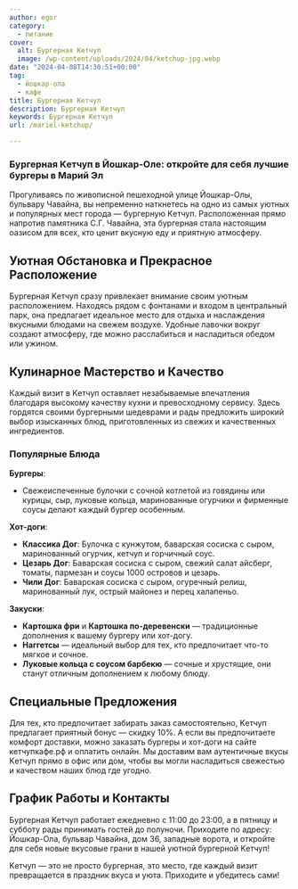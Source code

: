 ```yaml
---
author: egor
category:
  - питание
cover:
  alt: Бургерная Kетчуп
  image: /wp-content/uploads/2024/04/ketchup-jpg.webp
date: "2024-04-08T14:30:51+00:00"
tag:
  - йошкар-ола
  - кафе
title: Бургерная Kетчуп
description: Бургерная Kетчуп
keywords: Бургерная Kетчуп
url: /mariel-ketchup/

---
```

### Бургерная Kетчуп в Йошкар-Оле: откройте для себя лучшие бургеры в Марий Эл

Прогуливаясь по живописной пешеходной улице Йошкар-Олы, бульвару Чавайна, вы непременно наткнетесь на одно из самых уютных и популярных мест города — бургерную Kетчуп. Расположенная прямо напротив памятника С.Г. Чавайна, эта бургерная стала настоящим оазисом для всех, кто ценит вкусную еду и приятную атмосферу.

## Уютная Обстановка и Прекрасное Расположение

Бургерная Kетчуп сразу привлекает внимание своим уютным расположением. Находясь рядом с фонтанами и входом в центральный парк, она предлагает идеальное место для отдыха и наслаждения вкусными блюдами на свежем воздухе. Удобные лавочки вокруг создают атмосферу, где можно расслабиться и насладиться обедом или ужином.

## Кулинарное Мастерство и Качество

Каждый визит в Kетчуп оставляет незабываемые впечатления благодаря высокому качеству кухни и превосходному сервису. Здесь гордятся своими бургерными шедеврами и рады предложить широкий выбор изысканных блюд, приготовленных из свежих и качественных ингредиентов.

### Популярные Блюда

 **Бургеры**:

- Свежеиспеченные булочки с сочной котлетой из говядины или курицы, сыр, луковые кольца, маринованные огурчики и фирменные соусы делают каждый бургер особенным.

**Хот-доги**:

- **Классика Дог**: Булочка с кунжутом, баварская сосиска с сыром, маринованный огурчик, кетчуп и горчичный соус.
- **Цезарь Дог**: Баварская сосиска с сыром, свежий салат айсберг, томаты, пармезан и соусы 1000 островов и цезарь.
- **Чили Дог**: Баварская сосиска с сыром, огуречный релиш, маринованный лук, острый майонез и перец халапеньо.

**Закуски**:

- **Картошка фри** и **Картошка по-деревенски** — традиционные дополнения к вашему бургеру или хот-догу.
- **Наггетсы** — идеальный выбор для тех, кто предпочитает что-то мягкое и сочное.
- **Луковые кольца с соусом барбекю** — сочные и хрустящие, они станут отличным дополнением к любому блюду.

## Специальные Предложения

Для тех, кто предпочитает забирать заказ самостоятельно, Kетчуп предлагает приятный бонус — скидку 10%. А если вы предпочитаете комфорт доставки, можно заказать бургеры и хот-доги на сайте кетчупкафе.рф и оплатить онлайн. Мы доставим вам аутентичные вкусы Kетчуп прямо в офис или дом, чтобы вы могли насладиться свежестью и качеством наших блюд где угодно.

## График Работы и Контакты

Бургерная Kетчуп работает ежедневно с 11:00 до 23:00, а в пятницу и субботу рады принимать гостей до полуночи. Приходите по адресу: Йошкар-Ола, бульвар Чавайна, дом 36, западные ворота, и откройте для себя новые вкусовые грани в нашей уютной бургерной Kетчуп!

Kетчуп — это не просто бургерная, это место, где каждый визит превращается в праздник вкуса и уюта. Приходите и убедитесь сами!
